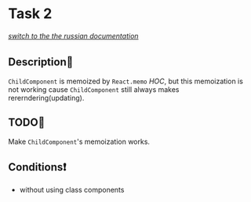 # Task 2

###### [switch to the the russian documentation](./README.ru.md)

## Description📌

`ChildComponent` is memoized by `React.memo` *HOC*, but this memoization is not working cause `ChildComponent` still always makes rererndering(updating).

## TODO📝

Make `ChildComponent`'s memoization works.

## Conditions❗️

 * without using class components

